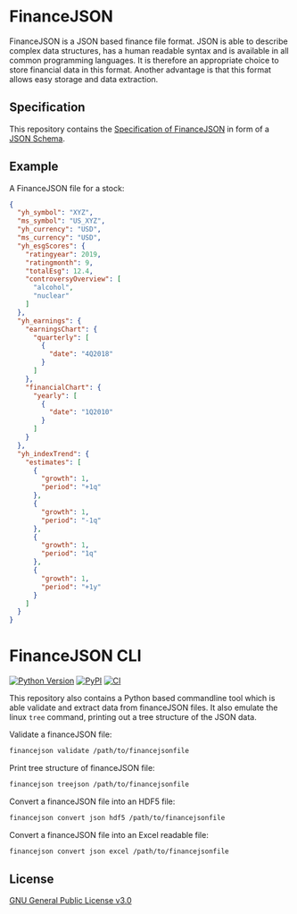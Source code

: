 # FinanceJSON

FinanceJSON is a JSON based finance file format. JSON is able to describe complex 
data structures, 
has a human readable syntax and is available in all common programming languages. 
It is therefore an 
appropriate choice to store financial data in this format. Another advantage is 
that this format allows easy storage and data extraction.

## Specification
This repository contains the
[Specification of 
FinanceJSON](https://github.com/tomerten/financejson/blob/master/financejson/schema.json) 
in form of a [JSON Schema](https://json-schema.org). 

## Example

A FinanceJSON file for a stock:
```json
{
  "yh_symbol": "XYZ",
  "ms_symbol": "US_XYZ",
  "yh_currency": "USD",
  "ms_currency": "USD",
  "yh_esgScores": {
    "ratingyear": 2019,
    "ratingmonth": 9,
    "totalEsg": 12.4,
    "controversyOverview": [
      "alcohol",
      "nuclear"
    ]
  },
  "yh_earnings": {
    "earningsChart": {
      "quarterly": [
        {
          "date": "4Q2018"
        }
      ]
    },
    "financialChart": {
      "yearly": [
        {
          "date": "1Q2010"
        }
      ]
    }
  },
  "yh_indexTrend": {
    "estimates": [
      {
        "growth": 1,
        "period": "+1q"
      },
      {
        "growth": 1,
        "period": "-1q"
      },
      {
        "growth": 1,
        "period": "1q"
      },
      {
        "growth": 1,
        "period": "+1y"
      }
    ]
  }
}
```
 
 
# FinanceJSON CLI
[![Python 
Version](https://img.shields.io/pypi/pyversions/financejson)](https://pypi.org/project/financejson/)
[![PyPI](https://img.shields.io/pypi/v/financejson.svg)](https://pypi.org/project/financejson/)
[![CI](https://github.com/tomerten/financejson/workflows/CI/badge.svg)](https://github.com/tomerten/financejson/actions?query=workflow%3ACI)

This repository also contains a Python based commandline tool which is able 
validate and extract data from financeJSON files. It also emulate the linux ``tree``
command, printing out a tree structure of the JSON data.

Validate a financeJSON file:
```bash
financejson validate /path/to/financejsonfile
```

Print tree structure of financeJSON file:
```bash
financejson treejson /path/to/financejsonfile
```

Convert a financeJSON file into an HDF5 file:
```bash
financejson convert json hdf5 /path/to/financejsonfile
```

Convert a financeJSON file into an Excel readable file:
```bash
financejson convert json excel /path/to/financejsonfile
```
## License
[GNU General Public License 
v3.0](https://github.com/andreasfelix/latticejson/blob/master/LICENSE)


